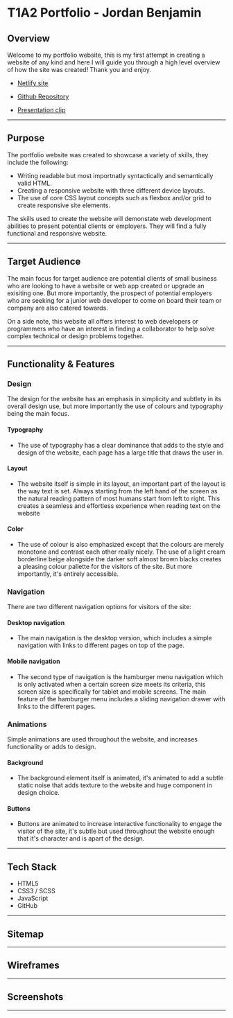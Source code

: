 # T1A2 Portfolio - Jordan Benjamin

## Overview
Welcome to my portfolio website, this is my first attempt in creating a website of any kind and here I will guide you through a high level overview of how the site was created! Thank you and enjoy.

- [Netlify site]()

- [Github Repository](https://github.com/jordansbenjamin/Portfolio_T1A2)

- [Presentation clip]()

---
## Purpose
The portfolio website was created to showcase a variety of skills, they include the following:

- Writing readable but most importnatly syntactically and semantically valid HTML.
- Creating a responsive website with three different device layouts.
- The use of core CSS layout concepts such as flexbox and/or grid to create responsive site elements.

The skills used to create the website will demonstate web development abilities to present potential clients or employers. They will find a fully functional and responsive website. 

---
## Target Audience
The main focus for target audience are potential clients of small business who are looking to have a website or web app created or upgrade an exisiting one. But more importantly, the prospect of potential employers who are seeking for a junior web developer to come on board their team or company are also catered towards.

On a side note, this website all offers interest to web developers or programmers who have an interest in finding a collaborator to help solve complex technical or design problems together. 

---
## Functionality & Features

### Design
The design for the website has an emphasis in simplicity and subtlety in its overall design use, but more importantly the use of colours and typography being the main focus.

#### Typography
- The use of typography has a clear dominance that adds to the style and design of the website, each page has a large title that draws the user in. 
#### Layout
- The website itself is simple in its layout, an important part of the layout is the way text is set. Always starting from the left hand of the screen as the natural reading pattern of most humans start from left to right. This creates a seamless and effortless experience when reading text on the website

#### Color
- The use of colour is also emphasized except that the colours are merely monotone and contrast each other really nicely. The use of a light cream borderline beige alongside the darker soft almost brown blacks creates a pleasing colour pallette for the visitors of the site. But more importantly, it's entirely accessible. 

### Navigation
There are two different navigation options for visitors of the site:

#### Desktop navigation
- The main navigation is the desktop version, which includes a simple navigation with links to different pages on top of the page. 

#### Mobile navigation
- The second type of navigation is the hamburger menu navigation which is only activated when a certain screen size meets its criteria, this screen size is specifically for tablet and mobile screens. The main feature of the hamburger menu includes a sliding navigation drawer with links to the different pages. 

### Animations
Simple animations are used throughout the website, and increases functionality or adds to design. 

#### Background
- The background element itself is animated, it's animated to add a subtle static noise that adds texture to the website and huge component in design choice. 

#### Buttons
- Buttons are animated to increase interactive functionality to engage the visitor of the site, it's subtle but used throughout the website enough that it's character and is apart of the design.

---
## Tech Stack
- HTML5
- CSS3 / SCSS
- JavaScript
- GitHub

---

## Sitemap

---

## Wireframes

---

## Screenshots

---

